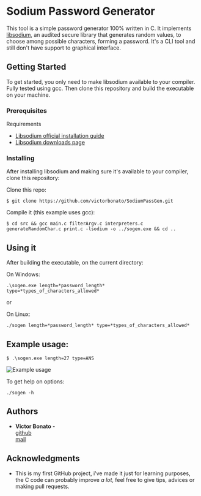 # Sodium Password Generator

This tool is a simple password generator 100% written in C. It implements [libsodium](https://github.com/jedisct1/libsodium), an audited secure library that generates random values, to choose among possible characters, forming a password.
It's a CLI tool and still don't have support to graphical interface.


## Getting Started

To get started, you only need to make libsodium available to your compiler. Fully tested using gcc.
Then clone this repository and build the executable on your machine.

### Prerequisites

Requirements 
- [Libsodium official installation guide](https://libsodium.gitbook.io/doc/installation)
- [Libsodium downloads page](https://download.libsodium.org/libsodium/releases/)

### Installing

After installing libsodium and making sure it's available to your compiler, clone this repository:

Clone this repo:

    $ git clone https://github.com/victorbonato/SodiumPassGen.git

Compile it (this example uses gcc):

    $ cd src && gcc main.c filterArgv.c interpreters.c generateRandomChar.c print.c -lsodium -o ../sogen.exe && cd ..

## Using it

After building the executable, on the current directory:

On Windows:

    .\sogen.exe length=*password_length* type=*types_of_characters_allowed*

or

On Linux:

    ./sogen length=*password_length* type=*types_of_characters_allowed*


## Example usage:

    $ .\sogen.exe length=27 type=ANS

<img src="https://github.com/victorbonato/SodiumPassGen/main/res/images/image.png" alt="Example usage" title="Example Usage">

To get help on options:

    ./sogen -h

## Authors

  - **Victor Bonato** -\
    [github](https://github.com/victorbonato)\
    [mail](victorbonatoit@gmail.com)

## Acknowledgments

  - This is my first GitHub project, i've made it just for learning purposes, the C code can probably improve *a lot*, feel free to give tips, advices or making pull requests.

